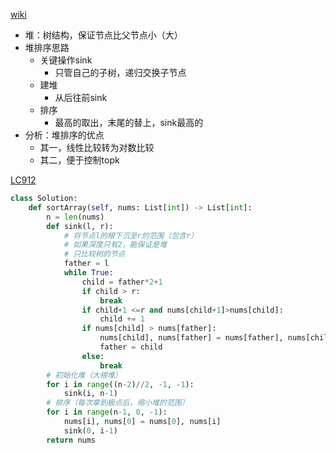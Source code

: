 [wiki](https://zh.wikipedia.org/wiki/%E5%A0%86%E6%8E%92%E5%BA%8F)

- 堆：树结构，保证节点比父节点小（大）
- 堆排序思路
  - 关键操作sink
    - 只管自己的子树，递归交换子节点
  - 建堆
    - 从后往前sink
  - 排序
    - 最高的取出，末尾的替上，sink最高的
- 分析：堆排序的优点
  - 其一，线性比较转为对数比较
  - 其二，便于控制topk


[LC912](https://leetcode-cn.com/problems/sort-an-array/)

```python
class Solution:
    def sortArray(self, nums: List[int]) -> List[int]:
        n = len(nums)
        def sink(l, r):
            # 将节点l的根下沉至r的范围（包含r）
            # 如果深度只有2，能保证是堆
            # 只比较树的节点
            father = l
            while True:
                child = father*2+1
                if child > r:
                    break
                if child+1 <=r and nums[child+1]>nums[child]:
                    child += 1
                if nums[child] > nums[father]:
                    nums[child], nums[father] = nums[father], nums[child]
                    father = child
                else:
                    break
        # 初始化堆（大根堆）
        for i in range((n-2)//2, -1, -1):
            sink(i, n-1)
        # 排序（每次拿到极点后，缩小堆的范围）
        for i in range(n-1, 0, -1):
            nums[i], nums[0] = nums[0], nums[i]
            sink(0, i-1)
        return nums
```